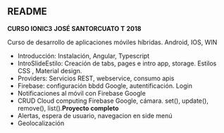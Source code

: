 ## README
**CURSO IONIC3**
**JOSÉ SANTORCUATO T**
**2018**

Curso de desarrollo de aplicaciones móviles híbridas. Android, IOS, WIN


- Introducción: Instalación, Angular, Typescript
- IntroSlideEstilo: Creación de tabs, pages e intro app, storage. Estilos CSS , Material design.
- Providers: Servicios REST, webservice, consumo apis
- Firebase: configuración bbdd Google, autentificación. Login
- Notificaciones al móvil con Firebase Google
- CRUD Cloud computing Firebase Google, cámara. set(), update(), remove(), list().**Proyecto completo**
- Alertas, espera de usuario, navegacion en side menú
- Geolocalización

